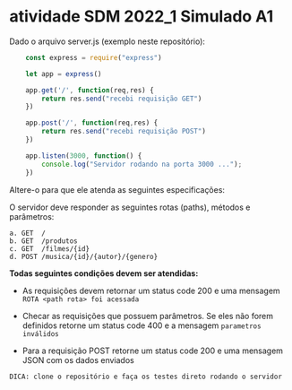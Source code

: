 # atividade SDM 2022_1 Simulado A1

Dado o arquivo server.js (exemplo neste repositório):

~~~javascript 
    const express = require("express")

    let app = express()

    app.get('/', function(req,res) {
        return res.send("recebi requisição GET")
    })

    app.post('/', function(req,res) {
        return res.send("recebi requisição POST")
    })

    app.listen(3000, function() {
        console.log("Servidor rodando na porta 3000 ...");
    })
~~~

Altere-o para que ele atenda as seguintes especificações:

O servidor deve responder as seguintes rotas (paths), métodos e parâmetros:

    a. GET 	/
    b. GET 	/produtos
    c. GET 	/filmes/{id}
    d. POST /musica/{id}/{autor}/{genero}

**Todas seguintes condições devem ser atendidas:**

- As requisições devem retornar um status code 200 e uma mensagem `ROTA <path rota> foi acessada`

- Checar as requisições que possuem parâmetros. Se eles não forem definidos retorne um status code 400 e a mensagem `parametros inválidos`

- Para a requisição POST retorne um status code 200 e uma mensagem JSON com os dados enviados 

`DICA: clone o repositório e faça os testes direto rodando o servidor`